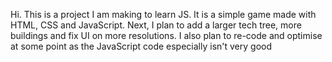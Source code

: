 Hi. This is a project I am making to learn JS. It is a simple game made with HTML, CSS and JavaScript.
Next, I plan to add a larger tech tree, more buildings and fix UI on more resolutions. I also plan to re-code and optimise at some point as the JavaScript code especially isn't very good
